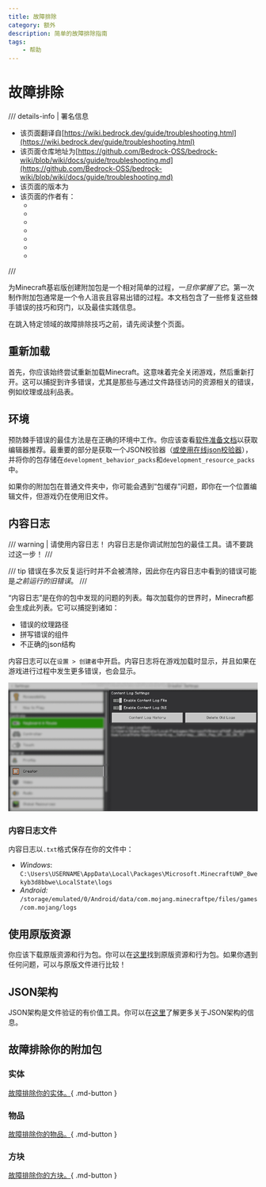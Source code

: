 ```yaml
---
title: 故障排除
category: 额外
description: 简单的故障排除指南
tags:
    - 帮助
---
```


# 故障排除

/// details-info | 署名信息
- 该页面翻译自[https://wiki.bedrock.dev/guide/troubleshooting.html](https://wiki.bedrock.dev/guide/troubleshooting.html)
- 该页面仓库地址为[https://github.com/Bedrock-OSS/bedrock-wiki/blob/wiki/docs/guide/troubleshooting.md](https://github.com/Bedrock-OSS/bedrock-wiki/blob/wiki/docs/guide/troubleshooting.md)
- 该页面的版本为<!-- md:samp Bedrock-OSS/bedrock-wiki@60593ceb65e7bf8258290ccaa1d1bbd610062a0d -->
- 该页面的作者有：
    - <!-- md:samp @SirLich -->
    - <!-- md:samp @Joelant05 -->
    - <!-- md:samp @destruc7ion -->
    - <!-- md:samp @Dreamedc2015 -->
    - <!-- md:samp @MedicalJewel105 -->
    - <!-- md:samp @Luthorius -->
    - <!-- md:samp @SmokeyStack -->
///

为Minecraft基岩版创建附加包是一个相对简单的过程，*一旦你掌握了它*。第一次制作附加包通常是一个令人沮丧且容易出错的过程。本文档包含了一些修复这些棘手错误的技巧和窍门，以及最佳实践信息。

在跳入特定领域的故障排除技巧之前，请先阅读整个页面。

## 重新加载

首先，你应该始终尝试重新加载Minecraft。这意味着完全关闭游戏，然后重新打开。这可以捕捉到许多错误，尤其是那些与通过文件路径访问的资源相关的错误，例如纹理或战利品表。

## 环境

预防棘手错误的最佳方法是在正确的环境中工作。你应该查看[软件准备文档](../guide/software-preparation.md)以获取编辑器推荐。最重要的部分是获取一个JSON校验器（[或使用在线json校验器](https://jsonlint.com/)），并将你的包存储在`development_behavior_packs`和`development_resource_packs`中。

如果你的附加包在普通文件夹中，你可能会遇到“包缓存”问题，即你在一个位置编辑文件，但游戏仍在使用旧文件。

## 内容日志

/// warning | 请使用内容日志！
内容日志是你调试附加包的最佳工具。请不要跳过这一步！
///

/// tip
错误在多次反复运行时并不会被清除，因此你在内容日志中看到的错误可能是*之前运行的旧错误*。
///

“内容日志”是在你的包中发现的问题的列表。每次加载你的世界时，Minecraft都会生成此列表。它可以捕捉到诸如：
- 错误的纹理路径
- 拼写错误的组件
- 不正确的json结构

内容日志可以在`设置 > 创建者`中开启。内容日志将在游戏加载时显示，并且如果在游戏进行过程中发生更多错误，也会显示。

![](../assets/images/guide/content_log.png)

### 内容日志文件

内容日志以`.txt`格式保存在你的文件中：

-   _Windows_: `C:\Users\USERNAME\AppData\Local\Packages\Microsoft.MinecraftUWP_8wekyb3d8bbwe\LocalState\logs`
-   _Android:_ `/storage/emulated/0/Android/data/com.mojang.minecraftpe/files/games/com.mojang/logs`

## 使用原版资源

你应该下载原版资源和行为包。你可以在[这里](https://www.minecraft.net/en-us/addons/)找到原版资源和行为包。如果你遇到任何问题，可以与原版文件进行比较！

## JSON架构

JSON架构是文件验证的有价值工具。你可以在[这里](../meta/using-schemas.md)了解更多关于JSON架构的信息。

## 故障排除你的附加包

### 实体

[故障排除你的实体。](../entities/troubleshooting-entities.md){ .md-button }

### 物品

[故障排除你的物品。](../items/troubleshooting-items.md){ .md-button }

### 方块

[故障排除你的方块。](../blocks/troubleshooting-blocks.md){ .md-button }
